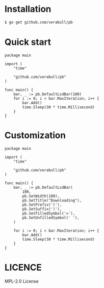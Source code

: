 # Installation  
```sh
$ go get github.com/verabull/pb     
```  

# Quick start   
```golang
package main

import (
	"time"

	"github.com/verabull/pb"
)

func main() {
	bar, _ := pb.DefaultLsdBar(100)
	for i := 0; i < bar.MaxIteration; i++ {
		bar.Add()
		time.Sleep(30 * time.Millisecond)
	}
}
```  

# Сustomization  
```golang
package main

import (
	"time"

	"github.com/verabull/pb"
)

func main() {
	bar, _ := pb.DefaultLsdBar(
		100,
		pb.SetWidth(100),
		pb.SetTitle("Downloading"),
		pb.SetPrefix('('),
		pb.SetSuffix(')'),
		pb.SetFilledSymbol('='),
		pb.SetUnfilledSymbol(' '),
	)

	for i := 0; i < bar.MaxIteration; i++ {
		bar.Add()
		time.Sleep(30 * time.Millisecond)
	}
}
```  

# LICENCE  
MPL-2.0 License  
